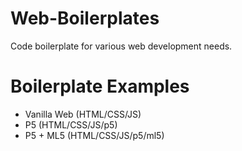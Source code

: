 # Web-Boilerplates
Code boilerplate for various web development needs.

# Boilerplate Examples 
* Vanilla Web (HTML/CSS/JS)
* P5 (HTML/CSS/JS/p5)
* P5 + ML5 (HTML/CSS/JS/p5/ml5)
